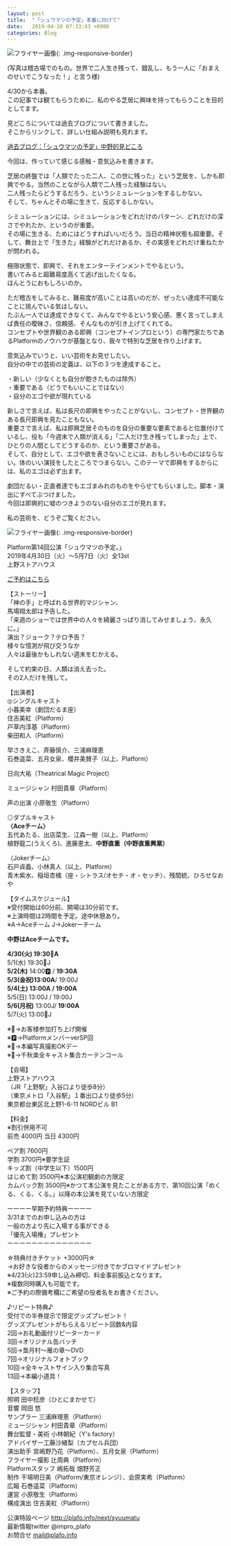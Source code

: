 ```yaml
---
layout: post
title:  "「シュウマツの予定」本番に向けて"
date:   2019-04-20 07:33:43 +0900
categories: Blog
---
```



![フライヤー画像]({{site.baseurl}}/img/20190420_01.jpg){: .img-responsive-border} 

(写真は稽古場でのもの。世界で二人生き残って、錯乱し、もう一人に「おまえのせいでこうなった！」と言う様)

4/30から本番。  
この記事では観てもらうために、私のやる芝居に興味を持ってもらうことを目的としてます。

見どころについては過去ブログについて書きました。  
そこからリンクして、詳しい仕組み説明も見れます。  

[過去ブログ：「シュウマツの予定」中野的見どころ]({{site.baseurl}}/blog/2019/04/13/ShuumatsunoYotei/)

今回は、作っていて感じる感触・意気込みを書きます。  


芝居の終盤では「人類でたった二人、この世に残った」という芝居を、しかも即興でやる。当然のことながら人類で二人残った経験はない。  
二人残ったらどうするだろう、というシミュレーションをするしかない。  
そして、ちゃんとその場に生きて、反応するしかない。

シミュレーションには、シミュレーションをどれだけのパターン、どれだけの深さでやれたか、というのが重要。  
その場に生きる、ためにはどうすればいいだろう。当日の精神状態も超重要。そして、舞台上で「生きた」経験がどれだけあるか、その実感をどれだけ重ねたかが問われる。

極限状態で、即興で、それをエンターテインメントでやるという。  
書いてみると超難易度高くて逃げ出したくなる。  
ほんとうにおもしろいのか。

ただ稽古をしてみると、難易度が高いことは高いのだが、ぜったい達成不可能なことに挑んでいる気はしない。  
たぶん一人では達成できなくて、みんなでやるという安心感、悪く言ってしまえば責任の曖昧さ、信頼感、そんなものが引き上げてくれてる。  
コンセプトや世界観のある即興（コンセプトインプロという）の専門家たちであるPlatformのノウハウが基盤となり、我々で特別な芝居を作り上げます。

意気込みでいうと、いい芸術をお見せしたい。  
自分の中での芸術の定義は、以下の３つを達成すること。

・新しい（少なくとも自分が飽きたものは除外）  
・重要である（どうでもいいことではない）  
・自分のエゴや欲が現れている

新しさで言えば、私は長尺の即興をやったことがないし、コンセプト・世界観のある長尺即興を見たこともない。  
重要さで言えば、私は即興芝居そのものを自分の重要な要素であると位置付けているし、役も「今週末で人類が消える」「二人だけ生き残ってしまった」上で、ひとりの人間としてどうするのか、という重要さがある。  
そして、自分として、エゴや欲を表さないことには、おもしろいものにはならない。体のいい演技をしたところでつまらない。このテーマで即興をするからには、私のエゴは必ず出ます。

劇団だるい・正直者達でもエゴまみれのものをやらせてもらいました。脚本・演出にすべてぶつけました。  
今回は即興的に嘘のつきようのない自分のエゴが見れます。

私の芸術を、どうぞご覧ください。



![フライヤー画像]({{site.baseurl}}/img/20190227_02.JPG){: .img-responsive-border} 




Platform第14回公演「シュウマツの予定。」  
2019年4月30日（火）〜5月7日（火）全13st  
上野ストアハウス

[ご予約はこちら](https://www.quartet-online.net/ticket/syumatu?m=0ldhhaj)

【ストーリー】  
「神の手」と呼ばれる世界的マジシャン、  
馬場翔太郎は予告した。  
「来週のショーでは世界中の人々を綺麗さっぱり消してみせましょう、永久に。」  
演出？ジョーク？テロ予告？  
様々な憶測が飛び交うなか  
人々は最後かもしれない週末をむかえる。

そして約束の日、人類は消え去った。  
その2人だけを残して。

【出演者】  
◎シングルキャスト  
小暮美幸（劇団だるま座）  
住吉美紅（Platform）  
戸草内淳基（Platform）  
柴田和人（Platform）

早さきえこ、斉藤慎介、三浦麻理恵  
石巻遥菜、五月女泉、櫻井美賛子（以上、Platform）  

日向大祐（Theatrical Magic Project）

ミュージシャン 村田貴章（Platform）

声の出演 小原敬生（Platform）

◎ダブルキャスト  
**〈Aceチーム〉**  
五代あたる、出店菜生、江森一樹（以上、Platform）  
植野龍二(うえくろ)、進藤恵太、**中野直重（中野直重興業）**

〈Jokerチーム〉  
石戸貞義、小林真人（以上、Platform）  
青木紫水、稲垣杏橘（座・シトラス/オセチ・オ・セッチ）、残間統、ひろせなおや

【タイムスケジュール】    
※受付開始は60分前、開場は30分前です。  
※上演時間は2時間を予定。途中休憩あり。  
※A→Aceチーム J→Jokerーチーム

**中野はAceチームです。**

**4/30(火) 19:30🍺A**  
5/1(水) 19:30📸J  
**5/2(木)** 14:00🅿️ / **19:30A**  
**5/3(金祝)13:00A**/ 19:00J  
**5/4(土) 13:00A / 19:00A**  
5/5(日) 13:00J / 19:00J  
**5/6(月祝)** 13:00J/ **19:00A**  
5/7(火) 13:00👏J  

※🍺→お客様参加打ち上げ開催  
※🅿️→PlatformメンバーverSP回  
※📸→本編写真撮影OKデー  
※👏→千秋楽全キャスト集合カーテンコール

【会場】  
上野ストアハウス  
（JR「上野駅」入谷口より徒歩8分）  
（東京メトロ「入谷駅」１番出口より徒歩5分）  
東京都台東区北上野1-6-11 NORDビル B1  

【料金】  
※割引併用不可  
前売 4000円  当日 4300円

ペア割 7600円  
学割 3700円※要学生証  
キッズ割（中学生以下）1500円  
はじめて割 3500円※本公演初観劇の方限定  
カムバック割 3500円※かつて本公演を見たことがある方で、第10回公演「めくる、くる、くる。」以降の本公演を見ていない方限定

ーーーー早期予約特典ーーーー  
3/31までのお申し込みの方は  
一般の方より先に入場する事ができる  
「優先入場権」プレゼント  
ーーーーーーーーーーーーーー

☆特典付きチケット +3000円☆  
→お好きな役者からのメッセージ付きでかブロマイドプレゼント  
※4/23(火)23:59申し込み締切、料金事前振込となります。  
※複数同時購入も可能です。  
※ご予約の際備考欄にご希望の役者名をお書きください。

♪リピート特典♪  
受付での半券提示で限定グッズプレゼント！  
グッズプレゼントがもらえるリピート回数&内容  
2回→お礼動画付リピーターカード  
3回→オリジナル缶バッチ  
5回→梟月村〜雁の章〜DVD  
7回→オリジナルフォトブック  
10回→全キャストサイン入り集合写真  
13回→本編小道具！


【スタッフ】  
照明 田中稔彦（ひとにまかせて）  
音響 岡田 悠  
サンプラー 三浦麻理恵（Platform）  
ミュージシャン 村田貴章（Platform）  
舞台監督・美術 小林朝紀（Y's factory）  
アドバイザー工藤沙緒梨（カプセル兵団）  
演出助手 宮嶋野乃花（Platform）、五月女泉（Platform）  
フライヤー撮影  辻周典（Platform）  
Platformスタッフ 嶋拓哉 畑野芳正  
制作 干場明日美（Platform/東京オレンジ）、会原実希（Platform）  
広報 石巻遥菜（Platform）  
運営 小原敬生（Platform）  
構成演出 住吉美紅（Platform）

公演特設ページ  http://plafo.info/next/syuumatu  
最新情報twitter @impro_plafo  
お問合せ mail@plafo.info
